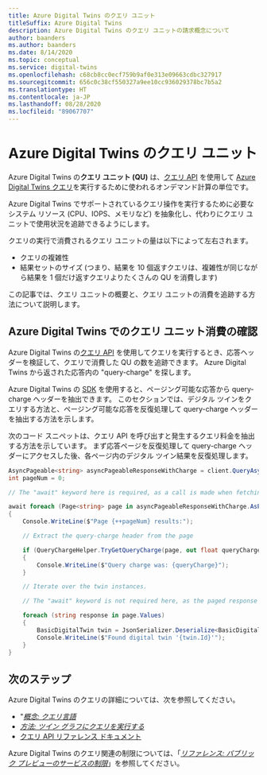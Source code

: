 ```yaml
---
title: Azure Digital Twins のクエリ ユニット
titleSuffix: Azure Digital Twins
description: Azure Digital Twins のクエリ ユニットの請求概念について
author: baanders
ms.author: baanders
ms.date: 8/14/2020
ms.topic: conceptual
ms.service: digital-twins
ms.openlocfilehash: c68cb8cc0ecf759b9af0e313e09663cdbc327917
ms.sourcegitcommit: 656c0c38cf550327a9ee10cc936029378bc7b5a2
ms.translationtype: HT
ms.contentlocale: ja-JP
ms.lasthandoff: 08/28/2020
ms.locfileid: "89067707"
---
```

# <a name="query-units-in-azure-digital-twins"></a>Azure Digital Twins のクエリ ユニット 

Azure Digital Twins の**クエリ ユニット (QU)** は、[クエリ API](https://docs.microsoft.com/rest/api/digital-twins/dataplane/query) を使用して [Azure Digital Twins クエリ](how-to-query-graph.md)を実行するために使われるオンデマンド計算の単位です。 

Azure Digital Twins でサポートされているクエリ操作を実行するために必要なシステム リソース (CPU、IOPS、メモリなど) を抽象化し、代わりにクエリ ユニットで使用状況を追跡できるようにします。

クエリの実行で消費されるクエリ ユニットの量は以下によって左右されます。
* クエリの複雑性 
* 結果セットのサイズ (つまり、結果を 10 個返すクエリは、複雑性が同じながら結果を 1 個だけ返すクエリよりたくさんの QU を消費します)

この記事では、クエリ ユニットの概要と、クエリ ユニットの消費を追跡する方法について説明します。

## <a name="find-the-query-unit-consumption-in-azure-digital-twins"></a>Azure Digital Twins でのクエリ ユニット消費の確認 

Azure Digital Twins の[クエリ API](https://docs.microsoft.com/rest/api/digital-twins/dataplane/query) を使用してクエリを実行するとき、応答ヘッダーを検証して、クエリで消費した QU の数を追跡できます。 Azure Digital Twins から返された応答内の "query-charge" を探します。 

Azure Digital Twins の [SDK](how-to-use-apis-sdks.md) を使用すると、ページング可能な応答から query-charge ヘッダーを抽出できます。 このセクションでは、デジタル ツインをクエリする方法と、ページング可能な応答を反復処理して query-charge ヘッダーを抽出する方法を示します。 

次のコード スニペットは、クエリ API を呼び出すと発生するクエリ料金を抽出する方法を示しています。 まず応答ページを反復処理して query-charge ヘッダーにアクセスした後、各ページ内のデジタル ツイン結果を反復処理します。 
 
```csharp
AsyncPageable<string> asyncPageableResponseWithCharge = client.QueryAsync("SELECT * FROM digitaltwins"); 
int pageNum = 0; 

// The "await" keyword here is required, as a call is made when fetching a new page. 

await foreach (Page<string> page in asyncPageableResponseWithCharge.AsPages()) 
{ 
    Console.WriteLine($"Page {++pageNum} results:"); 

    // Extract the query-charge header from the page 

    if (QueryChargeHelper.TryGetQueryCharge(page, out float queryCharge)) 
    { 
        Console.WriteLine($"Query charge was: {queryCharge}"); 
    } 

    // Iterate over the twin instances. 

    // The "await" keyword is not required here, as the paged response is local. 

    foreach (string response in page.Values) 
    { 
        BasicDigitalTwin twin = JsonSerializer.Deserialize<BasicDigitalTwin>(response); 
        Console.WriteLine($"Found digital twin '{twin.Id}'"); 
    } 
} 
```

## <a name="next-steps"></a>次のステップ

Azure Digital Twins のクエリの詳細については、次を参照してください。
* "[*概念: クエリ言語*](concepts-query-language.md)
* [*方法: ツイン グラフにクエリを実行する*](how-to-query-graph.md)
* [クエリ API リファレンス ドキュメント](https://docs.microsoft.com/rest/api/digital-twins/dataplane/query/querytwins)

Azure Digital Twins のクエリ関連の制限については、「[*リファレンス: パブリック プレビューのサービスの制限*](reference-service-limits.md)」を参照してください。